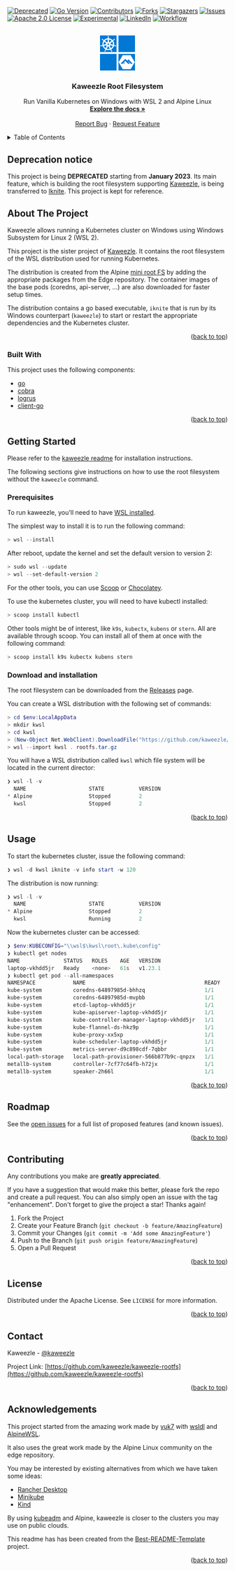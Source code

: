 <!-- markdownlint-disable MD033 MD041 -->
<div id="top"></div>
<!-- markdownlint-enable MD033 MD041-->

<!-- PROJECT SHIELDS -->

[![Deprecated][deprecated-url]][iknite] [![Go Version][go-version]][go-version]
[![Contributors][contributors-shield]][contributors-url]
[![Forks][forks-shield]][forks-url] [![Stargazers][stars-shield]][stars-url]
[![Issues][issues-shield]][issues-url]
[![Apache 2.0 License][license-shield]][license-url]
[![Experimental][stability]][license-url]
[![LinkedIn][linkedin-shield]][linkedin-url]
[![Workflow][workflow-shield]][workflow-url]

<!-- PROJECT LOGO -->
<!-- markdownlint-disable MD033 -->

<br />
<div align="center">

  <a href="https://github.com/kaweezle/kaweezle-rootfs">
    <img src="images/logo.svg" alt="Logo" width="80" height="80">
  </a>
  <h3 align="center">Kaweezle Root Filesystem</h3>

  <p align="center">
    Run Vanilla Kubernetes on Windows with WSL 2 and Alpine Linux
    <br />
    <a href="https://github.com/kaweezle/kaweezle-rootfs"><strong>Explore the docs »</strong></a>
    <br />
    <br />
    <a href="https://github.com/kaweezle/kaweezle-rootfs/issues">Report Bug</a>
    ·
    <a href="https://github.com/kaweezle/kaweezle-rootfs/issues">Request Feature</a>
  </p>
</div>

<!-- TABLE OF CONTENTS -->
<details>
  <summary>Table of Contents</summary>
  <ol>
    <li><a href="#deprecation-notice">Deprecation notice</a></li>
    <li>
      <a href="#about-the-project">About The Project</a>
      <ul>
        <li><a href="#built-with">Built With</a></li>
      </ul>
    </li>
    <li>
      <a href="#getting-started">Getting Started</a>
      <ul>
        <li><a href="#prerequisites">Prerequisites</a></li>
        <li><a href="#installation">Installation</a></li>
      </ul>
    </li>
    <li><a href="#usage">Usage</a></li>
    <li><a href="#roadmap">Roadmap</a></li>
    <li><a href="#contributing">Contributing</a></li>
    <li><a href="#license">License</a></li>
    <li><a href="#contact">Contact</a></li>
    <li><a href="#acknowledgments">Acknowledgments</a></li>
  </ol>
</details>
<!-- markdownlint-enable MD033 -->

<!-- DEPRECATION NOTICE -->

## Deprecation notice

This project is being **DEPRECATED** starting from **January 2023**. Its main
feature, which is building the root filesystem supporting [Kaweezle], is being
transferred to [Iknite]. This project is kept for reference.

<!-- ABOUT THE PROJECT -->

## About The Project

Kaweezle allows running a Kubernetes cluster on Windows using Windows Subsystem
for Linux 2 (WSL 2).

This project is the sister project of [Kaweezle]. It contains the root
filesystem of the WSL distribution used for running Kubernetes.

The distribution is created from the Alpine
[mini root FS](https://dl-cdn.alpinelinux.org/alpine/v3.15/releases/x86_64/) by
adding the appropriate packages from the Edge repository. The container images
of the base pods (coredns, api-server, ...) are also downloaded for faster setup
times.

The distribution contains a go based executable, `iknite` that is run by its
Windows counterpart (`kaweezle`) to start or restart the appropriate
dependencies and the Kubernetes cluster.

<!-- markdownlint-disable-line --><p align="right">(<a href="#top">back to top</a>)</p>

### Built With

This project uses the following components:

- [go](https://go.dev/)
- [cobra](https://github.com/spf13/cobra)
- [logrus](github.com/sirupsen/logrus)
- [client-go](https://github.com/kubernetes/client-go)

<!-- markdownlint-disable-line --><p align="right">(<a href="#top">back to top</a>)</p>

<!-- GETTING STARTED -->

## Getting Started

Please refer to the
[kaweezle readme](https://github.com/kaweezle/kaweezle/README.md) for
installation instructions.

The following sections give instructions on how to use the root filesystem
without the `kaweezle` command.

### Prerequisites

To run kaweezle, you'll need to have
[WSL installed](https://docs.microsoft.com/en-us/windows/wsl/install).

The simplest way to install it is to run the following command:

```powershell
> wsl --install
```

After reboot, update the kernel and set the default version to version 2:

```powershell
> sudo wsl --update
> wsl --set-default-version 2
```

For the other tools, you can use [Scoop](https://scoop.sh/) or
[Chocolatey](https://chocolatey.org/).

To use the kubernetes cluster, you will need to have kubectl installed:

```powershell
> scoop install kubectl
```

Other tools might be of interest, like `k9s`, `kubectx`, `kubens` or `stern`.
All are available through scoop. You can install all of them at once with the
following command:

```powershell
> scoop install k9s kubectx kubens stern
```

### Download and installation

The root filesystem can be downloaded from the
[Releases](https://github.com/kaweezle/kaweezle-rootfs/releases) page.

You can create a WSL distribution with the following set of commands:

```powershell
> cd $env:LocalAppData
> mkdir kwsl
> cd kwsl
> (New-Object Net.WebClient).DownloadFile("https://github.com/kaweezle/kaweezle-rootfs/releases/download/latest/rootfs.tar.gz", "$PWD\rootfs.tar.gz")
> wsl --import kwsl . rootfs.tar.gz
```

You will have a WSL distribution called `kwsl` which file system will be located
in the current director:

```powershell
❯ wsl -l -v
  NAME                    STATE           VERSION
* Alpine                  Stopped         2
  kwsl                    Stopped         2
```

<!-- markdownlint-disable-line --><p align="right">(<a href="#top">back to top</a>)</p>

<!-- USAGE EXAMPLES -->

## Usage

To start the kubernetes cluster, issue the following command:

```powershell
❯ wsl -d kwsl iknite -v info start -w 120
```

The distribution is now running:

```powershell
❯ wsl -l -v
  NAME                    STATE           VERSION
* Alpine                  Stopped         2
  kwsl                    Running         2
```

Now the kubernetes cluster can be accessed:

<!-- cSpell: disable -->

```powershell
❯ $env:KUBECONFIG="\\wsl$\kwsl\root\.kube\config"
❯ kubectl get nodes
NAME              STATUS   ROLES    AGE   VERSION
laptop-vkhdd5jr   Ready    <none>   61s   v1.23.1
❯ kubectl get pod --all-namespaces
NAMESPACE            NAME                                      READY   STATUS    RESTARTS   AGE
kube-system          coredns-64897985d-bhhzq                   1/1     Running   0          68s
kube-system          coredns-64897985d-mvpbb                   1/1     Running   0          68s
kube-system          etcd-laptop-vkhdd5jr                      1/1     Running   0          84s
kube-system          kube-apiserver-laptop-vkhdd5jr            1/1     Running   0          84s
kube-system          kube-controller-manager-laptop-vkhdd5jr   1/1     Running   0          84s
kube-system          kube-flannel-ds-hkz9p                     1/1     Running   0          68s
kube-system          kube-proxy-xx5xp                          1/1     Running   0          68s
kube-system          kube-scheduler-laptop-vkhdd5jr            1/1     Running   0          78s
kube-system          metrics-server-d9c898cdf-7qbbr            1/1     Running   0          68s
local-path-storage   local-path-provisioner-566b877b9c-qnpzx   1/1     Running   0          68s
metallb-system       controller-7cf77c64fb-h72jx               1/1     Running   0          68s
metallb-system       speaker-2h66l                             1/1     Running   0          68s
```

<!-- cSpell: enable -->

<!-- markdownlint-disable-line --><p align="right">(<a href="#top">back to top</a>)</p>

<!-- ROADMAP -->

## Roadmap

See the [open issues](https://github.com/kaweezle/kaweezle-rootfs/issues) for a
full list of proposed features (and known issues).

<!-- markdownlint-disable-line --><p align="right">(<a href="#top">back to top</a>)</p>

<!-- CONTRIBUTING -->

## Contributing

Any contributions you make are **greatly appreciated**.

If you have a suggestion that would make this better, please fork the repo and
create a pull request. You can also simply open an issue with the tag
"enhancement". Don't forget to give the project a star! Thanks again!

1. Fork the Project
2. Create your Feature Branch (`git checkout -b feature/AmazingFeature`)
3. Commit your Changes (`git commit -m 'Add some AmazingFeature'`)
4. Push to the Branch (`git push origin feature/AmazingFeature`)
5. Open a Pull Request

<!-- markdownlint-disable-line --><p align="right">(<a href="#top">back to top</a>)</p>

<!-- LICENSE -->

## License

Distributed under the Apache License. See `LICENSE` for more information.

<!-- markdownlint-disable-line --><p align="right">(<a href="#top">back to top</a>)</p>

<!-- CONTACT -->

## Contact

Kaweezle - [@kaweezle](https://twitter.com/kaweezle)

Project Link:
[https://github.com/kaweezle/kaweezle-rootfs](https://github.com/kaweezle/kaweezle-rootfs)

<!-- markdownlint-disable-line --><p align="right">(<a href="#top">back to top</a>)</p>

<!-- ACKNOWLEDGMENTS -->

## Acknowledgements

This project started from the amazing work made by
[yuk7](https://github.com/yuk7) with [wsldl](https://github.com/yuk7/wsldl) and
[AlpineWSL](https://github.com/yuk7/AlpineWSL).

It also uses the great work made by the Alpine Linux community on the edge
repository.

You may be interested by existing alternatives from which we have taken some
ideas:

- [Rancher Desktop](https://rancherdesktop.io/)
- [Minikube](https://github.com/kubernetes/minikube)
- [Kind](https://kind.sigs.k8s.io/)

By using
[kubeadm](https://kubernetes.io/docs/setup/production-environment/tools/kubeadm/create-cluster-kubeadm/)
and Alpine, kaweezle is closer to the clusters you may use on public clouds.

This readme has has been created from the
[Best-README-Template](https://github.com/othneildrew/Best-README-Template)
project.

<!-- markdownlint-disable-line --><p align="right">(<a href="#top">back to top</a>)</p>

<!-- MARKDOWN LINKS & IMAGES -->
<!-- https://www.markdownguide.org/basic-syntax/#reference-style-links -->

<!-- prettier-ignore-start -->

[contributors-shield]: https://img.shields.io/github/contributors/kaweezle/kaweezle-rootfs.svg?style=for-the-badge
[contributors-url]: https://github.com/kaweezle/kaweezle-rootfs/graphs/contributors
[forks-shield]: https://img.shields.io/github/forks/kaweezle/kaweezle-rootfs.svg?style=for-the-badge
[forks-url]: https://github.com/kaweezle/kaweezle-rootfs/network/members
[stars-shield]: https://img.shields.io/github/stars/kaweezle/kaweezle-rootfs.svg?style=for-the-badge
[stars-url]: https://github.com/kaweezle/kaweezle-rootfs/stargazers
[issues-shield]: https://img.shields.io/github/issues/kaweezle/kaweezle-rootfs.svg?style=for-the-badge
[issues-url]: https://github.com/kaweezle/kaweezle-rootfs/issues
[license-shield]: https://img.shields.io/badge/license-apache_2.0-green?style=for-the-badge&logo=none
[license-url]: https://github.com/kaweezle/kaweezle-rootfs/blob/master/LICENSE
[linkedin-shield]: https://img.shields.io/badge/-LinkedIn-black.svg?style=for-the-badge&logo=linkedin&colorB=555
[linkedin-url]: https://linkedin.com/in/kaweezle
[go-version]: https://img.shields.io/badge/Go-1.17+-00ADD8?style=for-the-badge&logo=go
[stability]: https://img.shields.io/badge/stability-experimental-orange?style=for-the-badge
[workflow-shield]: https://github.com/kaweezle/kaweezle-rootfs/actions/workflows/build.yaml/badge.svg
[workflow-url]: https://github.com/kaweezle/kaweezle-rootfs/actions/workflows/build.yaml
[deprecated-url]: https://img.shields.io/badge/DEPRECATED-kaweezle%2Fikinte-inactive?style=for-the-badge&logo=github
[Kaweezle]: https://github.com/kaweezle/kaweezle
[Iknite]: https://github.com/kaweezle/iknite

<!-- prettier-ignore-end -->
